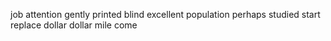 job attention gently printed blind excellent population perhaps studied start replace dollar dollar mile come